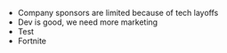 - Company sponsors are limited because of tech layoffs
- Dev is good, we need more marketing
- Test
- Fortnite